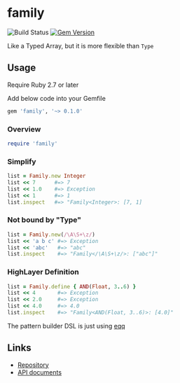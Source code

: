 # family

![Build Status](https://github.com/kachick/family/actions/workflows/test_behaviors.yml/badge.svg?branch=main)
[![Gem Version](https://badge.fury.io/rb/family.svg)](http://badge.fury.io/rb/family)

Like a Typed Array, but it is more flexible than `Type`

## Usage

Require Ruby 2.7 or later

Add below code into your Gemfile

```ruby
gem 'family', '~> 0.1.0'
```

### Overview

```ruby
require 'family'
```

### Simplify

```ruby
list = Family.new Integer
list << 7      #=> 7
list << 1.0    #=> Exception
list << 1      #=> 1
list.inspect   #=> "Family<Integer>: [7, 1]
```

### Not bound by "Type"

```ruby
list = Family.new(/\A\S+\z/)
list << 'a b c' #=> Exception
list << 'abc'   #=> "abc"
list.inspect    #=> "Family</\A\S+\z/>: ["abc"]"
```

### HighLayer Definition

```ruby
list = Family.define { AND(Float, 3..6) }
list << 4       #=> Exception
list << 2.0     #=> Exception
list << 4.0     #=> 4.0
list.inspect    #=> "Family<AND(Float, 3..6)>: [4.0]"
```

The pattern builder DSL is just using [eqq](https://github.com/kachick/eqq)

## Links

* [Repository](https://github.com/kachick/family)
* [API documents](https://kachick.github.io/family/)
